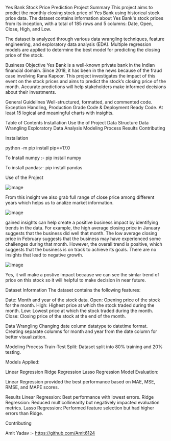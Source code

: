 Yes Bank Stock Price Prediction
Project Summary
This project aims to predict the monthly closing stock price of Yes Bank using historical stock price data. The dataset contains information about Yes Bank's stock prices from its inception, with a total of 185 rows and 5 columns: Date, Open, Close, High, and Low.

The dataset is analyzed through various data wrangling techniques, feature engineering, and exploratory data analysis (EDA). Multiple regression models are applied to determine the best model for predicting the closing price of the stock.

Business Objective
Yes Bank is a well-known private bank in the Indian financial domain. Since 2018, it has been in the news because of the fraud case involving Rana Kapoor. This project investigates the impact of this event on the stock prices and aims to predict the stock’s closing price of the month. Accurate predictions will help stakeholders make informed decisions about their investments.

General Guidelines
Well-structured, formatted, and commented code.
Exception Handling, Production Grade Code & Deployment Ready Code.
At least 15 logical and meaningful charts with insights.

Table of Contents
Installation
Use the of Project
Data Structure
Data Wrangling
Exploratory Data Analysis
Modeling Process
Results
Contributing

Installation

python -m pip install pip==17.0

To Install numpy :- pip install numpy

To install pandas:- pip install pandas

Use of the Project

![image](https://github.com/mintijha/Yes-Bank-Stock-Closing-Price-Prediction/assets/123978172/a66c93c5-f5c0-4fd9-91e3-2765515cda64)

From this insight we also grab full range of close price among different years which helps us to analize market information.

![image](https://github.com/mintijha/Yes-Bank-Stock-Closing-Price-Prediction/assets/123978172/1044ac23-a872-44b2-9e70-2a8ddd88b86d)

gained insights can help create a positive business impact by identifying trends in the data. For example, the high average closing price in January suggests that the business did well that month. The low average closing price in February suggests that the business may have experienced some challenges during that month. However, the overall trend is positive, which suggests that the business is on track to achieve its goals. There are no insights that lead to negative growth.

![image](https://github.com/mintijha/Yes-Bank-Stock-Closing-Price-Prediction/assets/123978172/cd38da12-628f-45c2-8e29-b6264816a8ec)

Yes, it will make a postive impact because we can see the simlar trend of price on this stock so it will helpful to make decision in near future.




Dataset Information
The dataset contains the following features:

Date: Month and year of the stock data.
Open: Opening price of the stock for the month.
High: Highest price at which the stock traded during the month.
Low: Lowest price at which the stock traded during the month.
Close: Closing price of the stock at the end of the month.


Data Wrangling
Changing date column datatype to datetime format.
Creating separate columns for month and year from the date column for better visualization.

Modeling Process
Train-Test Split: Dataset split into 80% training and 20% testing.

Models Applied:

Linear Regression
Ridge Regression
Lasso Regression
Model Evaluation:

Linear Regression provided the best performance based on MAE, MSE, RMSE, and MAPE scores.

Results
Linear Regression: Best performance with lowest errors.
Ridge Regression: Reduced multicollinearity but negatively impacted evaluation metrics.
Lasso Regression: Performed feature selection but had higher errors than Ridge.

Contributing

Amit Yadav :- https://github.com/Amit6124


